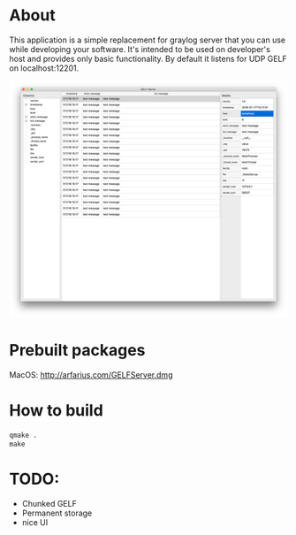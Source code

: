 # About

This application is a simple replacement for graylog server that you can use while developing your software. It's intended to be used on developer's host and provides only basic functionality. By default it listens for UDP GELF on localhost:12201.

![Main window](/GELFServer.png)

# Prebuilt packages

MacOS: http://arfarius.com/GELFServer.dmg

# How to build

	qmake .
	make

# TODO:

- Chunked GELF
- Permanent storage
- nice UI
